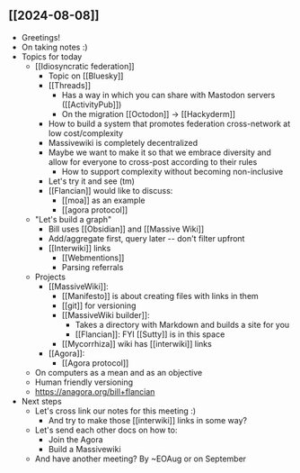 ## [[2024-08-08]]
- Greetings!
- On taking notes :)
- Topics for today
    - [[Idiosyncratic federation]]
        - Topic on [[Bluesky]]
        - [[Threads]]
            - Has a way in which you can share with Mastodon servers ([[ActivityPub]])
            - On the migration [[Octodon]] -> [[Hackyderm]]
        - How to build a system that promotes federation cross-network at low cost/complexity
        - Massivewiki is completely decentralized
        - Maybe we want to make it so that we embrace diversity and allow for everyone to cross-post according to their rules
            - How to support complexity without becoming non-inclusive
        - Let's try it and see (tm)
        - [[Flancian]] would like to discuss:
            - [[moa]] as an example
            - [[agora protocol]]
    - "Let's build a graph"
        - Bill uses [[Obsidian]] and [[Massive Wiki]]
        - Add/aggregate first, query later -- don't filter upfront
        - [[Interwiki]] links
            - [[Webmentions]]
            - Parsing referrals
    - Projects
        - [[MassiveWiki]]:
            - [[Manifesto]] is about creating files with links in them
            - [[git]] for versioning
            - [[MassiveWiki builder]]:
                - Takes a directory with Markdown and builds a site for you
                - [[Flancian]]: FYI [[Sutty]] is in this space
            - [[Mycorrhiza]] wiki has [[interwiki]] links
        - [[Agora]]:
            - [[Agora protocol]]
    - On computers as a mean and as an objective
    - Human friendly versioning
    - https://anagora.org/bill+flancian
- Next steps
    - Let's cross link our notes for this meeting :)
        - And try to make those [[interwiki]] links in some way?
    - Let's send each other docs on how to:
        - Join the Agora
        - Build a Massivewiki
    - And have another meeting? By ~EOAug or on September